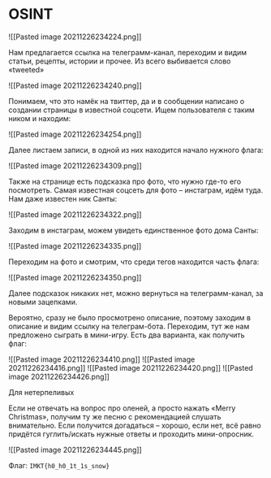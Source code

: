 # OSINT

![[Pasted image 20211226234224.png]]

Нам предлагается ссылка на телеграмм-канал, переходим и видим статьи, рецепты, истории и прочее. Из всего выбивается слово «tweeted»

![[Pasted image 20211226234240.png]]

Понимаем, что это намёк на твиттер, да и в сообщении написано о создании страницы в известной соцсети. Ищем пользователя с таким ником и находим:

![[Pasted image 20211226234254.png]]

Далее листаем записи, в одной из них находится начало нужного флага:

![[Pasted image 20211226234309.png]]

Также на странице есть подсказка про фото, что нужно где-то его посмотреть. Самая известная соцсеть для фото – инстаграм, идём туда. Нам даже известен ник Санты:

![[Pasted image 20211226234322.png]]

Заходим в инстаграм, можем увидеть единственное фото дома Санты:

![[Pasted image 20211226234335.png]]

Переходим на фото и смотрим, что среди тегов находится часть флага:

![[Pasted image 20211226234350.png]]

           

Далее подсказок никаких нет, можно вернуться на телеграмм-канал, за новыми зацепками.

Вероятно, сразу не было просмотрено описание, поэтому заходим в описание и видим ссылку на телеграм-бота. Переходим, тут же нам предложено сыграть в мини-игру. Есть два варианта, как получить флаг:

![[Pasted image 20211226234410.png]]
![[Pasted image 20211226234416.png]]
![[Pasted image 20211226234420.png]]
![[Pasted image 20211226234426.png]]

Для нетерпеливых

Если не отвечать на вопрос про оленей, а просто нажать «Merry Christmas», получим ту же песню с рекомендацией слушать внимательно. Если получится догадаться – хорошо, если нет, всё равно придётся гуглить/искать нужные ответы и проходить мини-опросник.

![[Pasted image 20211226234445.png]]

Флаг: `IMKT{h0_h0_1t_1s_snow}`